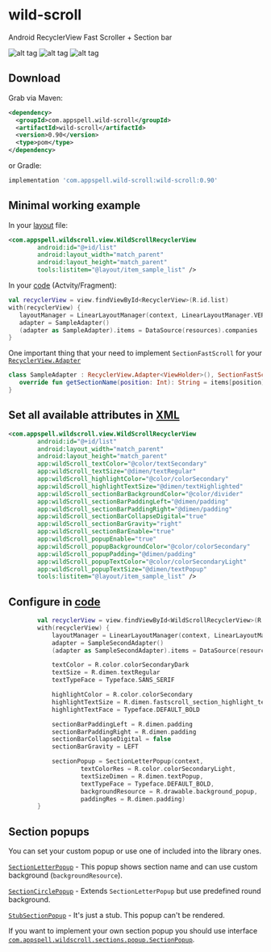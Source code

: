 # wild-scroll
Android RecyclerView Fast Scroller + Section bar

![alt tag](https://i.imgur.com/sSCEVRf.gif)
![alt tag](https://i.imgur.com/TNhTMZD.gif)
![alt tag](https://i.imgur.com/26QFKMu.gif)

Download
--------

Grab via Maven:
```xml
<dependency>
  <groupId>com.appspell.wild-scroll</groupId>
  <artifactId>wild-scroll</artifactId>
  <version>0.90</version>
  <type>pom</type>
</dependency>
```
or Gradle:
```groovy
implementation 'com.appspell.wild-scroll:wild-scroll:0.90'
```


Minimal working example
-----------------------

In your [layout](/app/src/main/res/layout/fragment_simple.xml) file:
```xml
<com.appspell.wildscroll.view.WildScrollRecyclerView
        android:id="@+id/list"
        android:layout_width="match_parent"
        android:layout_height="match_parent"
        tools:listitem="@layout/item_sample_list" />
```

In your [code](/app/src/main/java/com/appspell/wildscroll/fragments/SimpleFragment.kt) (Actvity/Fragment):
```Kotlin
val recyclerView = view.findViewById<RecyclerView>(R.id.list)
with(recyclerView) {
   layoutManager = LinearLayoutManager(context, LinearLayoutManager.VERTICAL, false)
   adapter = SampleAdapter()
   (adapter as SampleAdapter).items = DataSource(resources).companies
}
```

One important thing that your need to implement `SectionFastScroll` for your [`RecyclerView.Adapter`](/app/src/main/java/com/appspell/wildscroll/adapter/SimpleAdapter.kt)
```Kotlin
class SampleAdapter : RecyclerView.Adapter<ViewHolder>(), SectionFastScroll {
   override fun getSectionName(position: Int): String = items[position].section 
}
```


Set all available attributes in [XML](/app/src/main/res/layout/fragment_custom.xml)
-----------------------------------

```xml
<com.appspell.wildscroll.view.WildScrollRecyclerView
        android:id="@+id/list"
        android:layout_width="match_parent"
        android:layout_height="match_parent"
        app:wildScroll_textColor="@color/textSecondary"
        app:wildScroll_textSize="@dimen/textRegular"
        app:wildScroll_highlightColor="@color/colorSecondary"
        app:wildScroll_highlightTextSize="@dimen/textHighlighted"
        app:wildScroll_sectionBarBackgroundColor="@color/divider"
        app:wildScroll_sectionBarPaddingLeft="@dimen/padding"
        app:wildScroll_sectionBarPaddingRight="@dimen/padding"
        app:wildScroll_sectionBarCollapseDigital="true"
        app:wildScroll_sectionBarGravity="right"
        app:wildScroll_sectionBarEnable="true"
        app:wildScroll_popupEnable="true"
        app:wildScroll_popupBackgroundColor="@color/colorSecondary"
        app:wildScroll_popupPadding="@dimen/padding"
        app:wildScroll_popupTextColor="@color/colorSecondaryLight"
        app:wildScroll_popupTextSize="@dimen/textPopup"
        tools:listitem="@layout/item_sample_list" />
```


Configure in [code](/app/src/main/java/com/appspell/wildscroll/fragments/CustomProgrammaticallyFragment.kt)
-----------------

```Kotlin
        val recyclerView = view.findViewById<WildScrollRecyclerView>(R.id.list)
        with(recyclerView) {
            layoutManager = LinearLayoutManager(context, LinearLayoutManager.VERTICAL, false)
            adapter = SampleSecondAdapter()
            (adapter as SampleSecondAdapter).items = DataSource(resources).companies

            textColor = R.color.colorSecondaryDark
            textSize = R.dimen.textRegular
            textTypeFace = Typeface.SANS_SERIF

            highlightColor = R.color.colorSecondary
            highlightTextSize = R.dimen.fastscroll_section_highlight_text_size
            highlightTextFace = Typeface.DEFAULT_BOLD

            sectionBarPaddingLeft = R.dimen.padding
            sectionBarPaddingRight = R.dimen.padding
            sectionBarCollapseDigital = false
            sectionBarGravity = LEFT

            sectionPopup = SectionLetterPopup(context,
                    textColorRes = R.color.colorSecondaryLight,
                    textSizeDimen = R.dimen.textPopup,
                    textTypeFace = Typeface.DEFAULT_BOLD,
                    backgroundResource = R.drawable.background_popup,
                    paddingRes = R.dimen.padding)
        }
```


Section popups
--------------

You can set your custom popup or use one of included into the library ones.

[`SectionLetterPopup`](/wildscrolllibrary/src/main/java/com/appspell/wildscroll/sections/popup/SectionLetterPopup.kt) - This popup shows section name and can use custom background (`backgroundResource`).

[`SectionCirclePopup`](/wildscrolllibrary/src/main/java/com/appspell/wildscroll/sections/popup/SectionLetterPopup.kt) - Extends `SectionLetterPopup` but use predefined round background.

[`StubSectionPopup`](/wildscrolllibrary/src/main/java/com/appspell/wildscroll/sections/popup/SectionPopup.kt) - It's just a stub. This popup can't be rendered.

If you want to implement your own section popup you should use interface [`com.appspell.wildscroll.sections.popup.SectionPopup`](/wildscrolllibrary/src/main/java/com/appspell/wildscroll/sections/popup/SectionPopup.kt).

